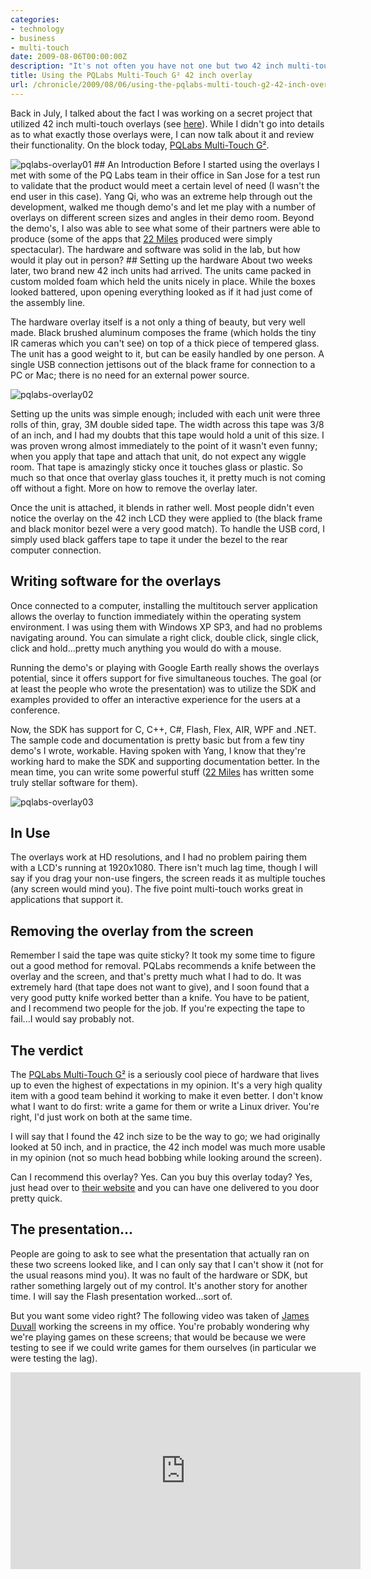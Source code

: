 ```yaml
---
categories:
- technology
- business
- multi-touch
date: 2009-08-06T00:00:00Z
description: "It's not often you have not one but two 42 inch multi-touch screens in the office."
title: Using the PQLabs Multi-Touch G² 42 inch overlay
url: /chronicle/2009/08/06/using-the-pqlabs-multi-touch-g2-42-inch-overlay/
---
```


Back in July, I talked about the fact I was working on a secret project that utilized 42 inch multi-touch overlays (see <a href="http://justinribeiro.com/chronicle/2009/07/12/mounting-a-laptop-on-a-chief-flat-panel-cart-using-a-6-99-document-holder/">here</a>).  While I didn't go into details as to what exactly those overlays were, I can now talk about it and review their functionality.  On the block today, <a href="http://multi-touch-screen.net/product.html">PQLabs Multi-Touch G²</a>.

<img src="/images/blog/2009/08/pqlabs-overlay01.jpg" alt="pqlabs-overlay01">
## An Introduction
Before I started using the overlays I met with some of the PQ Labs team in their office in San Jose for a test run to validate that the product would meet a certain level of need (I wasn't the end user in this case). Yang Qi, who was an extreme help through out the development, walked me though demo's and let me play with a number of overlays on different screen sizes and angles in their demo room.  Beyond the demo's, I also was able to see what some of their partners were able to produce (some of the apps that <a href="http://22miles.com/">22 Miles</a> produced were simply spectacular).  The hardware and software was solid in the lab, but how would it play out in person?
## Setting up the hardware
About two weeks later, two brand new 42 inch units had arrived.  The units came packed in custom molded foam which held the units nicely in place.  While the boxes looked battered, upon opening everything looked as if it had just come of the assembly line.

The hardware overlay itself is a not only a thing of beauty, but very well made.  Black brushed aluminum composes the frame (which holds the tiny IR cameras which you can't see) on top of a thick piece of tempered glass.  The unit has a good weight to it, but can be easily handled by one person. A single USB connection jettisons out of the black frame for connection to a PC or Mac; there is no need for an external power source.

<img src="/images/blog/2009/08/pqlabs-overlay02.jpg" alt="pqlabs-overlay02">

Setting up the units was simple enough; included with each unit were three rolls of thin, gray, 3M double sided tape.  The width across this tape was 3/8 of an inch, and I had my doubts that this tape would hold a unit of this size.  I was proven wrong almost immediately to the point of it wasn't even funny; when you apply that tape and attach that unit, do not expect any wiggle room. That tape is amazingly sticky once it touches glass or plastic.  So much so that once that overlay glass touches it, it pretty much is not coming off without a fight.  More on how to remove the overlay later.

Once the unit is attached, it blends in rather well.  Most people didn't even notice the overlay on the 42 inch LCD they were applied to (the black frame and black monitor bezel were a very good match).  To handle the USB cord, I simply used black gaffers tape to tape it under the bezel to the rear computer connection.

## Writing software for the overlays
Once connected to a computer, installing the multitouch server application allows the overlay to function immediately within the operating system environment.  I was using them with Windows XP SP3, and had no problems navigating around.  You can simulate a right click, double click, single click, click and hold...pretty much anything you would do with a mouse.

Running the demo's or playing with Google Earth really shows the overlays potential, since it offers support for five simultaneous touches.  The goal (or at least the people who wrote the presentation) was to utilize the SDK and examples provided to offer an interactive experience for the users at a conference.

Now, the SDK has support for C, C++, C#, Flash, Flex, AIR, WPF and .NET.  The sample code and documentation is pretty basic but from a few tiny demo's I wrote, workable.  Having spoken with Yang, I know that they're working hard to make the SDK and supporting documentation better.  In the mean time, you can write some powerful stuff (<a href="http://22miles.com/">22 Miles</a> has written some truly stellar software for them).

<img src="/images/blog/2009/08/pqlabs-overlay03.jpg" alt="pqlabs-overlay03">

## In Use
The overlays work at HD resolutions, and I had no problem pairing them with a LCD's running at 1920x1080.  There isn't much lag time, though I will say if you drag your non-use fingers, the screen reads it as multiple touches (any screen would mind you).  The five point multi-touch works great in applications that support it.

## Removing the overlay from the screen
Remember I said the tape was quite sticky?  It took my some time to figure out a good method for removal.  PQLabs recommends a knife between the overlay and the screen, and that's pretty much what I had to do.  It was extremely hard (that tape does not want to give), and I soon found that a very good putty knife worked better than a knife.  You have to be patient, and I recommend two people for the job. If you're expecting the tape to fail...I would say probably not.

## The verdict
The <a href="http://multi-touch-screen.net/product.html">PQLabs Multi-Touch G²</a> is a seriously cool piece of hardware that lives up to even the highest of expectations in my opinion.  It's a very high quality item with a good team behind it working to make it even better.  I don't know what I want to do first: write a game for them or write a Linux driver.  You're right, I'd just work on both at the same time.

I will say that I found the 42 inch size to be the way to go; we had originally looked at 50 inch, and in practice, the 42 inch model was much more usable in my opinion (not so much head bobbing while looking around the screen).

Can I recommend this overlay? Yes.  Can you buy this overlay today?  Yes, just head over to <a href="http://multi-touch-screen.net/product.html">their website</a> and you can have one delivered to you door pretty quick.

## The presentation...
People are going to ask to see what the presentation that actually ran on these two screens looked like, and I can only say that I can't show it (not for the usual reasons mind you). It was no fault of the hardware or SDK, but rather something largely out of my control. It's another story for another time. I will say the Flash presentation worked...sort of.

But you want some video right? The following video was taken of <a href="http://card.ly/jamesduvall">James Duvall</a> working the screens in my office.  You're probably wondering why we're playing games on these screens; that would be because we were testing to see if we could write games for them ourselves (in particular we were testing the lag).

<iframe width="560" height="315" src="https://www.youtube.com/embed/vL3ek3vldqI" frameborder="0" allowfullscreen></iframe>
